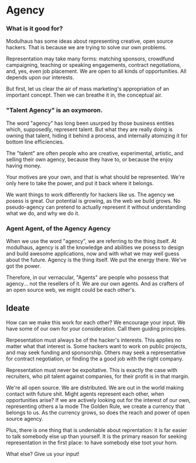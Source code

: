 # Agency

### What is it good for?

Modulhaus has some ideas about representing creative, open source hackers.  That is because we are trying to solve our own problems.  

Representation may take many forms:  matching sponsors, crowdfund campaigning, teaching or speaking engagements, contract negotiations, and, yes, even job placement.  We are open to all kinds of opportunities. All depends upon our interests.

But first, let us clear the air of mass marketing's appropriation of an important concept.  Then we can breathe it in, the conceptual air.

### "Talent Agency" is an oxymoron.  

The word "agency" has long been usurped by those business entities which, supposedly, represent talent.  But what they are really doing is owning that talent, hiding it behind a process, and internally atomizing it for bottom line efficiencies.  

The "talent" are often people who are creative, experimental, artistic, and selling their own agency, because they have to, or because the enjoy having money.

Your motives are your own, and that is what should be represented.  We're only here to take the power, and put it back where it belongs.

We want things to work differently for hackers like us.  The agency we posess is great.  Our potential is growing, as the web we build grows.  No pseudo-agency can pretend to actually represent it without understanding what we do, and why we do it.  

###  Agent Agent, of the Agency Agency

When we use the word "agency", we are referring to the thing itself.  At modulhaus, agency is all the knowledge and abilities we posess to design and build awesome applications, now and with what we may well guess about the future.  Agency is the thing itself.  We put the energy there.  We've got the power. 

Therefore, in our vernacular, "Agents" are people who possess that agency... not the resellers of it.  We are our own agents.  And as crafters of an open source web, we might could be each other's.  

## Ideate

How can we make this work for each other?  We encourage your input. We have some of our own for your consideration.  Call them guiding principles.  

Rerpesentation must always be of the hacker's interests.  This applies no matter what that interest is.  Some hackers want to work on public projects, and may seek funding and sponsorship.  Others may seek a representative for contract negotiation, or finding the a good job with the right company.

Representation must never be expoitative.  This is exactly the case with recruiters, who pit talent against companies, for their profit is in that margin.

We're all open source.  We are distributed.  We are out in the world making contact with future shit.  Might agents represent each other, when opportunities arise?  If we are actively looking out for the interest of our own, representing others a la mode The Golden Rule,  we create a currency that belongs to us.  As the currency grows, so does the reach and power of open source agency.

Plus, there is one thing that is undeniable about reprentation:  it is far easier to talk somebody else up than yourself.  It is the primary reason for seeking representation in the first place:  to have somebody else toot your horn.

What else?  Give us your input!
